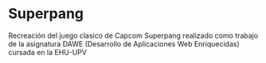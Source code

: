 # Superpang
Recreación del juego clasico de Capcom Superpang realizado como trabajo de la asignatura DAWE (Desarrollo de Aplicaciones Web Enriquecidas) cursada en la EHU-UPV

